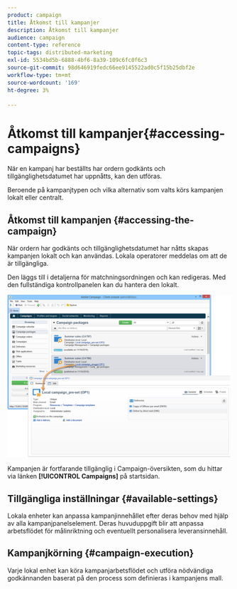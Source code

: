 ```yaml
---
product: campaign
title: Åtkomst till kampanjer
description: Åtkomst till kampanjer
audience: campaign
content-type: reference
topic-tags: distributed-marketing
exl-id: 5534bd5b-6888-4bf6-8a39-109c6fc0f6c3
source-git-commit: 98d646919fedc66ee9145522ad0c5f15b25dbf2e
workflow-type: tm+mt
source-wordcount: '169'
ht-degree: 3%

---
```


# Åtkomst till kampanjer{#accessing-campaigns}

När en kampanj har beställts har ordern godkänts och tillgänglighetsdatumet har uppnåtts, kan den utföras.

Beroende på kampanjtypen och vilka alternativ som valts körs kampanjen lokalt eller centralt.

## Åtkomst till kampanjen {#accessing-the-campaign}

När ordern har godkänts och tillgänglighetsdatumet har nåtts skapas kampanjen lokalt och kan användas. Lokala operatorer meddelas om att de är tillgängliga.

Den läggs till i detaljerna för matchningsordningen och kan redigeras. Med den fullständiga kontrollpanelen kan du hantera den lokalt.

![](assets/mkg_dist_local_op_edit_new_op1.png)

Kampanjen är fortfarande tillgänglig i Campaign-översikten, som du hittar via länken **[!UICONTROL Campaigns]** på startsidan.

## Tillgängliga inställningar {#available-settings}

Lokala enheter kan anpassa kampanjinnehållet efter deras behov med hjälp av alla kampanjpanelselement. Deras huvuduppgift blir att anpassa arbetsflödet för målinriktning och eventuellt personalisera leveransinnehåll.

## Kampanjkörning {#campaign-execution}

Varje lokal enhet kan köra kampanjarbetsflödet och utföra nödvändiga godkännanden baserat på den process som definieras i kampanjens mall.
